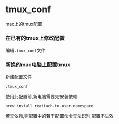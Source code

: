 # tmux_conf
mac上的tmux配置

### 在已有的tmux上修改配置

编辑`.tmux_conf`文件

### 新换的mac电脑上配置tmux

新建配置文件
```
.tmux_conf
```

使用此配置前,新电脑需要先安装依赖:
```
brew install reattach-to-user-namespace
```

若无依赖,则配置中的若干配置命令无法识别,配置不生效
